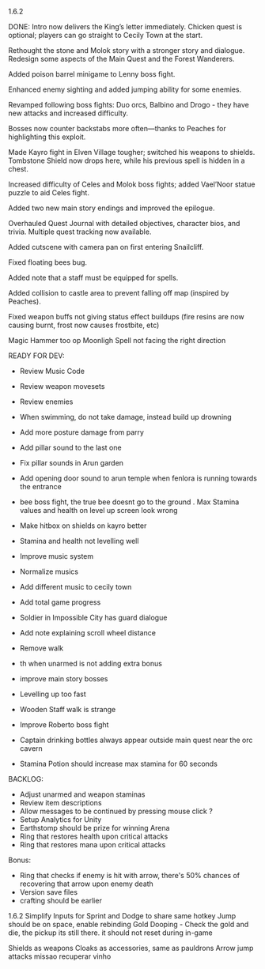 
1.6.2

DONE:
Intro now delivers the King’s letter immediately. Chicken quest is optional; players can go straight to Cecily Town at the start.

Rethought the stone and Molok story with a stronger story and dialogue. Redesign some aspects of the Main Quest and the Forest Wanderers.

Added poison barrel minigame to Lenny boss fight.

Enhanced enemy sighting and added jumping ability for some enemies.

Revamped following boss fights: Duo orcs, Balbino and Drogo - they have new attacks and increased difficulty.

Bosses now counter backstabs more often—thanks to Peaches for highlighting this exploit.

Made Kayro fight in Elven Village tougher; switched his weapons to shields. Tombstone Shield now drops here, while his previous spell is hidden in a chest.

Increased difficulty of Celes and Molok boss fights; added Vael’Noor statue puzzle to aid Celes fight.

Added two new main story endings and improved the epilogue.

Overhauled Quest Journal with detailed objectives, character bios, and trivia. Multiple quest tracking now available.

Added cutscene with camera pan on first entering Snailcliff.

Fixed floating bees bug.

Added note that a staff must be equipped for spells.

Added collision to castle area to prevent falling off map (inspired by Peaches).

Fixed weapon buffs not giving status effect buildups (fire resins are now causing burnt, frost now causes frostbite, etc)




Magic Hammer too op
Moonligh Spell not facing the right direction




READY FOR DEV:

- Review Music Code

- Review weapon movesets
- Review enemies

- When swimming, do not take damage, instead build up drowning
- Add more posture damage from parry
- Add pillar sound to the last one
- Fix pillar sounds in Arun garden

- Add opening door sound to arun temple when fenlora is running towards the entrance
- bee boss fight, the true bee doesnt go to the ground
. Max Stamina values and health on level up screen look wrong
- Make hitbox on shields on kayro better
- Stamina and health not levelling well
- Improve music system
- Normalize musics
- Add different music to cecily town
- Add total game progress
- Soldier in Impossible City has guard dialogue
- Add note explaining scroll wheel distance
- Remove walk
- th when unarmed is not adding extra bonus
- improve main story bosses
- Levelling up too fast
- Wooden Staff walk is strange
- Improve Roberto boss fight
- Captain drinking bottles always appear outside main quest near the orc cavern
- Stamina Potion should increase max stamina for 60 seconds


BACKLOG:
- Adjust unarmed and weapon staminas
- Review item descriptions
- Allow messages to be continued by pressing mouse click ?
- Setup Analytics for Unity
- Earthstomp should be prize for winning Arena
- Ring that restores health upon critical attacks
- Ring that restores mana upon critical attacks

Bonus:
- Ring that checks if enemy is hit with arrow, there's 50% chances of recovering that arrow upon enemy death
- Version save files
- crafting should be earlier

1.6.2
Simplify Inputs for Sprint and Dodge to share same hotkey
Jump should be on space, enable rebinding
Gold Dooping - Check the gold and die, the pickup its still there. it should not reset during in-game

Shields as weapons
Cloaks as accessories, same as pauldrons
Arrow jump attacks
missao recuperar vinho
